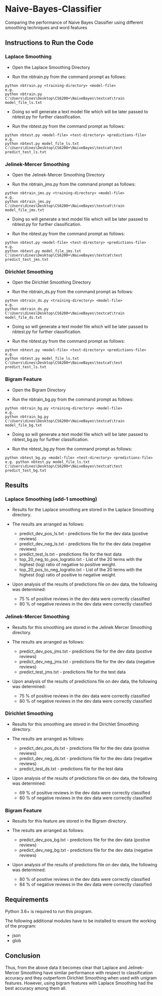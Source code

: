 # Naive-Bayes-Classifier
Comparing the performance of Naive Bayes Classifier using different smoothing techniques and word features 

## Instructions to Run the Code

### Laplace Smoothing
* Open the Laplace Smoothing Directory

* Run the nbtrain.py from the command prompt as follows:
```
python nbtrain.py <training-directory> <model-file>
e.g.
python nbtrain.py C:\Users\dines\Desktop\CS6200+\NaiveBayes\textcat\train model_file_ls.txt
```
* Doing so will generate a text model file which will be later passed to nbtest.py for further classification.

* Run the nbtest.py from the command prompt as follows:
```
python nbtest.py <model-file> <test-directory> <predictions-file>
e.g. 
python nbtest.py model_file_ls.txt C:\Users\dines\Desktop\CS6200+\NaiveBayes\textcat\test predict_test_ls.txt 
```

### Jelinek-Mercer Smoothing
* Open the Jelinek-Mercer Smoothing Directory

* Run the nbtrain_jms.py from the command prompt as follows:
```
python nbtrain_jms.py <training-directory> <model-file>
e.g. 
python nbtrain_jms.py C:\Users\dines\Desktop\CS6200+\NaiveBayes\textcat\train model_file_jms.txt
```
* Doing so will generate a text model file which will be later passed to nbtest.py for further classification.

* Run the nbtest.py from the command prompt as follows:
```
python nbtest.py <model-file> <test-directory> <predictions-file>
e.g. 
python nbtest.py model_file_jms.txt C:\Users\dines\Desktop\CS6200+\NaiveBayes\textcat\test predict_test_jms.txt 
```
### Dirichlet Smoothing
* Open the Dirichlet Smoothing Directory

* Run the nbtrain_ds.py from the command prompt as follows:
```
python nbtrain_ds.py <training-directory> <model-file>
e.g. 
python nbtrain_ds.py C:\Users\dines\Desktop\CS6200+\NaiveBayes\textcat\train model_file_ds.txt
```
* Doing so will generate a text model file which will be later passed to nbtest.py for further classification.

* Run the nbtest.py from the command prompt as follows:
```
python nbtest.py <model-file> <test-directory> <predictions-file>
e.g. 
python nbtest.py model_file_ls.txt C:\Users\dines\Desktop\CS6200+\NaiveBayes\textcat\test predict_test_ls.txt 
```

### Bigram Feature
* Open the Bigram Directory

* Run the nbtrain_bg.py from the command prompt as follows:
```
python nbtrain_bg.py <training-directory> <model-file>
e.g. 
python nbtrain_bg.py C:\Users\dines\Desktop\CS6200+\NaiveBayes\textcat\train model_file_bg.txt
```
* Doing so will generate a text model file which will be later passed to nbtest_bg.py for further classification.

* Run the nbtest_bg.py from the command prompt as follows:
```
python nbtest_bg.py <model-file> <test-directory> <predictions-file>
e.g. python nbtest.py model_file_ls.txt C:\Users\dines\Desktop\CS6200+\NaiveBayes\textcat\test predict_test_bg.txt 
```

## Results

### Laplace Smoothing (add-1 smoothing)
* Results for the Laplace smoothing are stored in the Laplace Smoothing directory.

* The results are arranged as follows:
	* predict_dev_pos_ls.txt - predictions file for the dev data (postive reviews)
	* predict_dev_neg_ls.txt - predictions file for the dev data (negative reviews)
	* predict_test_ls.txt - predictions file for the test data
	* top_20_neg_to_pos_logratio.txt - List of the 20 terms with the highest (log) ratio of negative to positive weight.
	* top_20_pos_to_neg_logratio.txt - List of the 20 terms with the highest (log) ratio of positive to negative weight.

* Upon analysis of the results of predictions file on dev data, the following was determined:
	* 75 % of positive reviews in the dev data were correctly classified
	* 80 % of negative reviews in the dev data were correctly classified

### Jelinek-Mercer Smoothing
* Results for this smoothing are stored in the Jelinek Mercer Smoothing directory.

* The results are arranged as follows:
	* predict_dev_pos_jms.txt - predictions file for the dev data (postive reviews)
	* predict_dev_neg_jms.txt - predictions file for the dev data (negative reviews)
	* predict_test_jms.txt - predictions file for the test data

* Upon analysis of the results of predictions file on dev data, the following was determined:
	* 75 % of positive reviews in the dev data were correctly classified
	* 80 % of negative reviews in the dev data were correctly classified

### Dirichlet Smoothing
* Results for this smoothing are stored in the Dirichlet Smoothing directory.

* The results are arranged as follows:
	* predict_dev_pos_ds.txt - predictions file for the dev data (postive reviews)
	* predict_dev_neg_ds.txt - predictions file for the dev data (negative reviews)
	* predict_test_ds.txt - predictions file for the test data

* Upon analysis of the results of predictions file on dev data, the following was determined:
	* 69 % of positive reviews in the dev data were correctly classified
	* 80 % of negative reviews in the dev data were correctly classified

### Bigram Feature
* Results for this feature are stored in the Bigram directory.

* The results are arranged as follows:
	* predict_dev_pos_bg.txt - predictions file for the dev data (postive reviews)
	* predict_dev_neg_bg.txt - predictions file for the dev data (negative reviews)

* Upon analysis of the results of predictions file on dev data, the following was determined:
	* 80 % of positive reviews in the dev data were correctly classified
	* 84 % of negative reviews in the dev data were correctly classified

## Requirements
Python 3.6+ is required to run this program.

The following additional modules have to be installed to ensure the working of the program:
* json
* glob

## Conclusion
Thus, from the above data it becomes clear that Laplace and Jelinek-Mercer Smoothing have similar performance
with respect to classification accuracy and they outperform Dirichlet Smoothing when used with unigram features.
However, using bigram features with Laplace Smoothing had the best accuracy among them all. 
